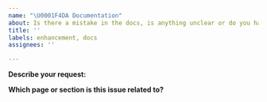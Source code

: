 ```yaml
---
name: "\U0001F4DA Documentation"
about: Is there a mistake in the docs, is anything unclear or do you have a suggestion?
title: ''
labels: enhancement, docs
assignees: ''

---
```


**Describe your request:**

<!-- Describe the problem or suggestion here. If you've found a mistake and you know the answer, feel free to submit a pull request straight away: https://github.com/ai-chain/ai-hub/pulls -->

**Which page or section is this issue related to?**

<!-- Please include the URL. -->

